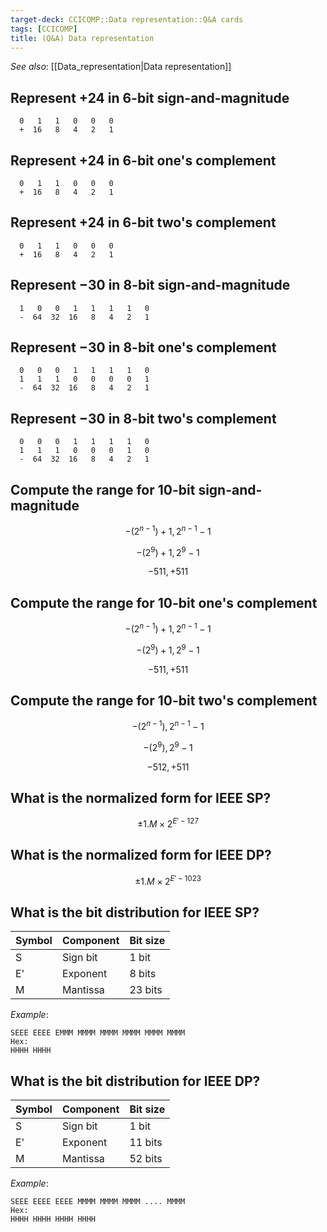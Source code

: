```yaml
---
target-deck: CCICOMP::Data representation::Q&A cards
tags: [CCICOMP]
title: (Q&A) Data representation
---
```


*See also*: [[Data_representation|Data representation]]

## Represent $+24$ in 6-bit sign-and-magnitude

```
  0   1   1   0   0   0
  +  16   8   4   2   1
```

<!--ID: 1696773990159-->

## Represent $+24$ in 6-bit one's complement

```
  0   1   1   0   0   0
  +  16   8   4   2   1
```

<!--ID: 1696773990163-->

## Represent $+24$ in 6-bit two's complement

```
  0   1   1   0   0   0
  +  16   8   4   2   1
```

<!--ID: 1696773990169-->

## Represent $-30$ in 8-bit sign-and-magnitude

```
  1   0   0   1   1   1   1   0
  -  64  32  16   8   4   2   1
```

<!--ID: 1696773990173-->

## Represent $-30$ in 8-bit one's complement

```
  0   0   0   1   1   1   1   0
  1   1   1   0   0   0   0   1
  -  64  32  16   8   4   2   1
```

<!--ID: 1696773990176-->

## Represent $-30$ in 8-bit two's complement

```
  0   0   0   1   1   1   1   0
  1   1   1   0   0   0   1   0
  -  64  32  16   8   4   2   1
```

<!--ID: 1696773990179-->

## Compute the range for 10-bit sign-and-magnitude

$$
-(2^{n-1}) + 1, 2^{n-1} - 1
$$

$$
-(2^9) + 1, 2^9 - 1
$$

$$
-511, +511
$$
<!--ID: 1696773990183-->

## Compute the range for 10-bit one's complement

$$
-(2^{n-1}) + 1, 2^{n-1} - 1
$$

$$
-(2^9) + 1, 2^9 - 1
$$

$$
-511, +511
$$
<!--ID: 1696773990187-->

## Compute the range for 10-bit two's complement

$$
-(2^{n-1}), 2^{n-1} - 1
$$

$$
-(2^9), 2^9 - 1
$$

$$
-512, +511
$$
<!--ID: 1696773990191-->

## What is the normalized form for IEEE SP?

$$
\pm1.M\times2^{E'-127}
$$
<!--ID: 1697030404033-->

## What is the normalized form for IEEE DP?

$$
\pm1.M\times2^{E'-1023}
$$
<!--ID: 1697030404041-->

## What is the bit distribution for IEEE SP?

|Symbol|Component|Bit size|
|---|---|---|
|S|Sign bit|1 bit|
|E'|Exponent|8 bits|
|M|Mantissa|23 bits|

*Example*:

```
SEEE EEEE EMMM MMMM MMMM MMMM MMMM MMMM
Hex:
HHHH HHHH
```

<!--ID: 1697030404046-->

## What is the bit distribution for IEEE DP?

|Symbol|Component|Bit size|
|---|---|---|
|S|Sign bit|1 bit|
|E'|Exponent|11 bits|
|M|Mantissa|52 bits|

*Example*:

```
SEEE EEEE EEEE MMMM MMMM MMMM .... MMMM
Hex:
HHHH HHHH HHHH HHHH
```

<!--ID: 1697030404051-->
